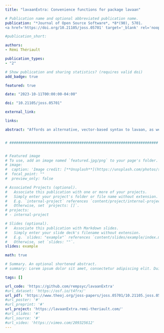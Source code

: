 ```yaml
---
title: "lavaanExtra: Convenience functions for package lavaan"

# Publication name and optional abbreviated publication name.
publication: "*Journal of Open Source Software*, *8*(90), 5701. 
<a href='https://doi.org/10.21105/joss.05701' target='_blank' rel='noopener noreferrer'>doi.org/10.21105/joss.05701</a>"

#publication_short: 

authors:
- Rémi Thériault

publication_types:
- "2"

# Show publication and sharing statistics? (requires valid doi)
add_badge: true

featured: true

date: "2023-10-11T00:00:00-04:00"

doi: "10.21105/joss.05701"

external_link: 

links: 

abstract: "Affords an alternative, vector-based syntax to lavaan, as well as other convenience functions such as naming paths and defining indirect links automatically. Also offers convenience formatting optimized for a publication and script sharing workflow."


# ####################################################################


# Featured image
# To use, add an image named `featured.jpg/png` to your page's folder. 
# image:
#  caption: 'Image credit: [**Unsplash**](https://unsplash.com/photos/s9CC2SKySJM)'
#  focal_point: ""
#  preview_only: false

# Associated Projects (optional).
#   Associate this publication with one or more of your projects.
#   Simply enter your project's folder or file name without extension.
#   E.g. `internal-project` references `content/project/internal-project/index.md`.
#   Otherwise, set `projects: []`.
# projects:
# - internal-project

# Slides (optional).
#   Associate this publication with Markdown slides.
#   Simply enter your slide deck's filename without extension.
#   E.g. `slides: "example"` references `content/slides/example/index.md`.
#   Otherwise, set `slides: ""`.
slides: example

math: true

# Summary. An optional shortened abstract.
# summary: Lorem ipsum dolor sit amet, consectetur adipiscing elit. Duis posuere tellus ac convallis placerat. Proin tincidunt magna sed ex sollicitudin condimentum.

tags: []

url_code: 'https://github.com/rempsyc/lavaanExtra'
#url_dataset: 'https://osf.io/t4frx/'
url_pdf: 'https://www.theoj.org/joss-papers/joss.05701/10.21105.joss.05701.pdf'
#url_poster: '#'
#url_preprint: '#'
url_project: 'https://lavaanExtra.remi-theriault.com/'
#url_slides: '#'
#url_source: '#'
#url_video: 'https://vimeo.com/209325612'
---
```

